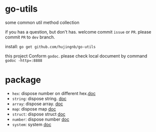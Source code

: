 # go-utils

some common util method collection

if you has a question, but don't has. welcome commit `issue` or `PR`. please commit `PR` to `dev` branch.

install: `go get github.com/hujingnb/go-utils`

this project Conform `godoc`. please check local document by command `godoc -http=:8888`

# package 

* `hex`: dispose number on different hex.[doc](./hex/README.en.md)
* `string`: dispose string. [doc](./string/README.en.md)
* `array`: dispose array. [doc](./array/README.en.md)
* `map`: dispose map [doc](./map/README.en.md)
* `struct`: dispose struct [doc](./struct/README.en.md)
* `number`: dispose number [doc](./number/README.en.md)
* `system`: system [doc](./system/README.md)
